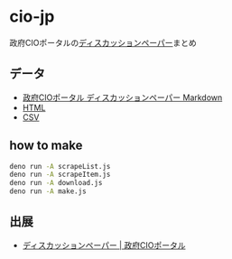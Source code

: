 # cio-jp

政府CIOポータルの[ディスカッションペーパー](https://cio.go.jp/dp)まとめ

## データ

- [政府CIOポータル ディスカッションペーパー Markdown](discussionpaper.md)
- [HTML](https://code4fukui.github.io/cio-jp/discussionpaper.html)
- [CSV](https://code4fukui.github.io/cio-jp/discussionpaper.csv)

## how to make

```bash
deno run -A scrapeList.js
deno run -A scrapeItem.js
deno run -A download.js
deno run -A make.js
```

## 出展

- [ディスカッションペーパー | 政府CIOポータル](https://cio.go.jp/dp)
